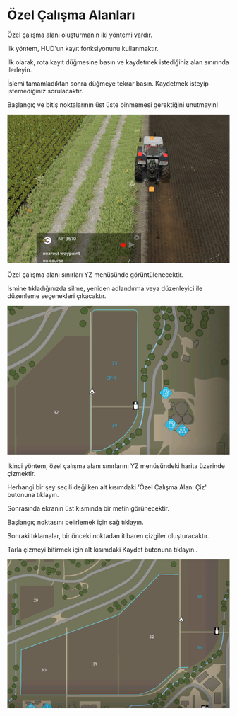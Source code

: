 # Özel Çalışma Alanları

  
  
Özel çalışma alanı oluşturmanın iki yöntemi vardır.  
  
İlk yöntem, HUD'un kayıt fonksiyonunu kullanmaktır.  
  
İlk olarak, rota kayıt düğmesine basın ve kaydetmek istediğiniz alan sınırında ilerleyin.  
  
İşlemi tamamladıktan sonra düğmeye tekrar basın. Kaydetmek isteyip istemediğiniz sorulacaktır.  
  
Başlangıç ve bitiş noktalarının üst üste binmemesi gerektiğini unutmayın!  
  


![Image](../assets/images/recordcustomhelp_0_0_765_510.png)

  
  
Özel çalışma alanı sınırları YZ menüsünde görüntülenecektir.  
  
İsmine tıkladığınızda silme, yeniden adlandırma veya düzenleyici ile düzenleme seçenekleri çıkacaktır.  
  


![Image](../assets/images/donecustomhelp_0_0_765_510.png)

  
  
İkinci yöntem, özel çalışma alanı sınırlarını YZ menüsündeki harita üzerinde çizmektir.  
  
Herhangi bir şey seçili değilken alt kısımdaki 'Özel Çalışma Alanı Çiz' butonuna tıklayın.  
  
Sonrasında ekranın üst kısmında bir metin görünecektir.  
  
Başlangıç noktasını belirlemek için sağ tıklayın.  
  
Sonraki tıklamalar, bir önceki noktadan itibaren çizgiler oluşturacaktır.  
  
Tarla çizmeyi bitirmek için alt kısımdaki Kaydet butonuna tıklayın..  
  


![Image](../assets/images/drawcustomhelp_0_0_765_510.png)

